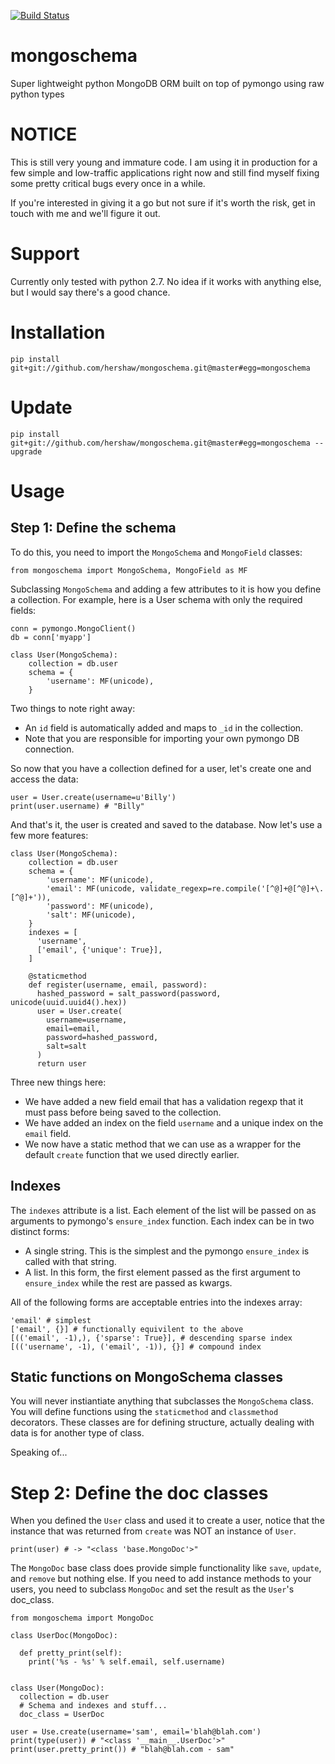 [![Build Status](https://travis-ci.org/hershaw/mongoschema.svg?branch=master)](https://travis-ci.org/hershaw/mongoschema)

# mongoschema
Super lightweight python MongoDB ORM built on top of pymongo using raw python types

# NOTICE

This is still very young and immature code. I am using it in production for a few simple and low-traffic applications right now
and still find myself fixing some pretty critical bugs every once in a while.

If you're interested in giving it a go but not sure if it's worth the risk, get in touch with me and we'll figure it out.

# Support

Currently only tested with python 2.7. No idea if it works with anything else, but I would say there's a good chance.

# Installation

    pip install git+git://github.com/hershaw/mongoschema.git@master#egg=mongoschema

# Update

    pip install git+git://github.com/hershaw/mongoschema.git@master#egg=mongoschema --upgrade

# Usage

## Step 1: Define the schema

To do this, you need to import the `MongoSchema` and `MongoField` classes:

    from mongoschema import MongoSchema, MongoField as MF

Subclassing `MongoSchema` and adding a few attributes to it is how you define a collection. For example, here is a User
schema with only the required fields:

    conn = pymongo.MongoClient()
    db = conn['myapp']
    
    class User(MongoSchema):
        collection = db.user
        schema = {
            'username': MF(unicode),
        }

Two things to note right away:
- An `id` field is automatically added and maps to `_id` in the collection.
- Note that you are responsible for importing your own pymongo DB connection.

So now that you have a collection defined for a user, let's create one and access the data:

    user = User.create(username=u'Billy')
    print(user.username) # "Billy"

And that's it, the user is created and saved to the database. Now let's use a few more features:

    class User(MongoSchema):
        collection = db.user
        schema = {
            'username': MF(unicode),
            'email': MF(unicode, validate_regexp=re.compile('[^@]+@[^@]+\.[^@]+')),
            'password': MF(unicode),
            'salt': MF(unicode),
        }
        indexes = [
          'username',
          ['email', {'unique': True}],
        ]
        
        @staticmethod
        def register(username, email, password):
          hashed_password = salt_password(password, unicode(uuid.uuid4().hex))
          user = User.create(
            username=username,
            email=email,
            password=hashed_password,
            salt=salt
          )
          return user


Three new things here:
- We have added a new field email that has a validation regexp that it must pass before being saved to the collection.
- We have added an index on the field `username` and a unique index on the `email` field.
- We now have a static method that we can use as a wrapper for the default `create` function that we used directly earlier.

## Indexes

The `indexes` attribute is a list. Each element of the list will be passed on as arguments to pymongo's `ensure_index` function.
Each index can be in two distinct forms:

- A single string. This is the simplest and the pymongo `ensure_index` is called with that string.
- A list. In this form, the first element passed as the first argument to `ensure_index` while the rest are passed as kwargs.

All of the following forms are acceptable entries into the indexes array:

    'email' # simplest
    ['email', {}] # functionally equivilent to the above
    [(('email', -1),), {'sparse': True}], # descending sparse index
    [(('username', -1), ('email', -1)), {}] # compound index

## Static functions on MongoSchema classes

You will never instiantiate anything that subclasses the `MongoSchema` class. You will define functions using the
`staticmethod` and `classmethod` decorators. These classes are for defining structure, actually dealing with data is for
another type of class.

Speaking of...

# Step 2: Define the doc classes

When you defined the `User` class and used it to create a user, notice that the instance that was returned from `create` was
NOT an instance of `User`.

    print(user) # -> "<class 'base.MongoDoc'>"

The `MongoDoc` base class does provide simple functionality like `save`, `update`, and `remove` but nothing else. If you
need to add instance methods to your users, you need to subclass `MongoDoc` and set the result as the `User`'s doc_class.

    from mongoschema import MongoDoc
    
    class UserDoc(MongoDoc):
      
      def pretty_print(self):
        print('%s - %s' % self.email, self.username)
    
    
    class User(MongoDoc):
      collection = db.user
      # Schema and indexes and stuff...
      doc_class = UserDoc
      
    user = Use.create(username='sam', email='blah@blah.com')
    print(type(user)) # "<class '__main__.UserDoc'>"
    print(user.pretty_print()) # "blah@blah.com - sam"
